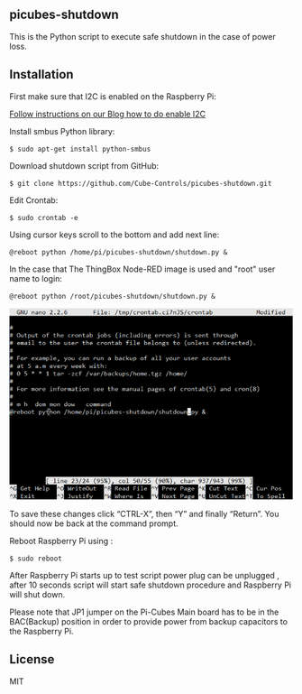 ## picubes-shutdown    

This is the Python script to execute safe shutdown in the case of power loss.


## Installation

First make sure that I2C is enabled on the Raspberry Pi:

[Follow instructions on our Blog how to do enable I2C](http://www.cube-controls.com/blog/how-to-enable-i2c-on-raspberry-pi)


Install smbus Python library:


	$ sudo apt-get install python-smbus


Download shutdown script from GitHub:

    $ git clone https://github.com/Cube-Controls/picubes-shutdown.git

Edit Crontab:
	
	$ sudo crontab -e 

Using cursor keys scroll to the bottom and add next line:

	@reboot python /home/pi/picubes-shutdown/shutdown.py &

In the case that The ThingBox Node-RED image is used and "root" user name to login:
	
	@reboot python /root/picubes-shutdown/shutdown.py &


![](./docs/cron.png)

To save these changes click “CTRL-X”, then “Y” and finally “Return”. You should now be back at the command prompt.

Reboot Raspberry Pi using :

	$ sudo reboot

After Raspberry Pi starts up to test script power plug can be unplugged , after 10 seconds script will start safe shutdown procedure and Raspberry Pi will shut down.

Please note that JP1 jumper on the Pi-Cubes Main board has to be in the BAC(Backup) position in order to provide power from
backup capacitors to the Raspberry Pi.

License
----

MIT 

 
	







